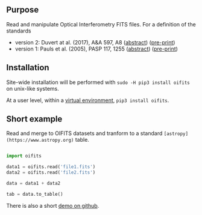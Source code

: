## Purpose

Read and manipulate Optical Interferometry FITS files.  For a definition of
the standards 
* version 2: Duvert at al. (2017), A&A 597, A8 ([abstract](https://ui.adsabs.harvard.edu/abs/2017A%26A...597A...8D/abstract "ADS link")) ([pre-print](https://arxiv.org/pdf/1510.04556 "PDF on arxiv"))
* version 1: Pauls et al. (2005), PASP 117, 1255 ([abstract](https://ui.adsabs.harvard.edu/abs/2005PASP..117.1255P/abstract "ADS link")) ([pre-print](https://arxiv.org/pdf/astro-ph/0508185 "PDF on arxiv"))

## Installation

Site-wide installation will be performed with `sudo -H pip3 install oifits` on unix-like systems.

At a user level, within a [virtual environment](https://docs.python.org/3/library/venv.html "venv package"), `pip3 install oifits`. 

## Short example

Read and merge to OIFITS datasets and tranform to a standard `[astropy](https://www.astropy.org)` table.
    
```python

import oifits

data1 = oifits.read('file1.fits')
data2 = oifits.read('file2.fits')

data = data1 + data2

tab = data.to_table()
```

There is also a short [demo on github](https://github.com/loqueelvientoajuarez/oifits/blob/master/demo/intro.ipynb "Jupyter notebook demo").
